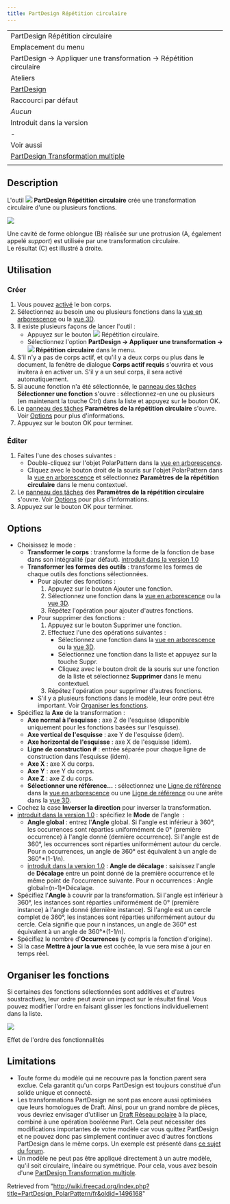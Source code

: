 ```yaml
---
title: PartDesign Répétition circulaire
---
```

|  |
| --- |
| PartDesign Répétition circulaire |
| Emplacement du menu |
| PartDesign → Appliquer une transformation → Répétition circulaire |
| Ateliers |
| [PartDesign](/PartDesign_Workbench/fr "PartDesign Workbench/fr") |
| Raccourci par défaut |
| *Aucun* |
| Introduit dans la version |
| - |
| Voir aussi |
| [PartDesign Transformation multiple](/PartDesign_MultiTransform/fr "PartDesign MultiTransform/fr") |
|  |

## Description

L'outil ![](/images/PartDesign_PolarPattern.svg) **PartDesign Répétition circulaire** crée une transformation circulaire d'une ou plusieurs fonctions.

![](/images/PartDesign_PolarPattern_example.png)

Une cavité de forme oblongue (B) réalisée sur une protrusion (A, également appelé *support*) est utilisée par une transformation circulaire.  
Le résultat (C) est illustré à droite.

## Utilisation

### Créer

1. Vous pouvez [activé](/PartDesign_Body/fr#Statut_actif "PartDesign Body/fr") le bon corps.
2. Sélectionnez au besoin une ou plusieurs fonctions dans la [vue en arborescence](/Tree_view/fr "Tree view/fr") ou la [vue 3D](/3D_view/fr "3D view/fr").
3. Il existe plusieurs façons de lancer l'outil :
   * Appuyez sur le bouton ![](/images/PartDesign_PolarPattern.svg) Répétition circulaire.
   * Sélectionnez l'option **PartDesign → Appliquer une transformation → ![](/images/PartDesign_PolarPattern.svg) Répétition circulaire** dans le menu.
4. S'il n'y a pas de corps actif, et qu'il y a deux corps ou plus dans le document, la fenêtre de dialogue **Corps actif requis** s'ouvrira et vous invitera à en activer un. S'il y a un seul corps, il sera activé automatiquement.
5. Si aucune fonction n'a été sélectionnée, le [panneau des tâches](/Task_panel/fr "Task panel/fr") **Sélectionner une fonction** s'ouvre : sélectionnez-en une ou plusieurs (en maintenant la touche Ctrl) dans la liste et appuyez sur le bouton OK.
6. Le [panneau des tâches](/Task_panel/fr "Task panel/fr") **Paramètres de la répétition circulaire** s'ouvre. Voir [Options](#Options) pour plus d'informations.
7. Appuyez sur le bouton OK pour terminer.

### Éditer

1. Faites l'une des choses suivantes :
   * Double-cliquez sur l'objet PolarPattern dans la [vue en arborescence](/Tree_view/fr "Tree view/fr").
   * Cliquez avec le bouton droit de la souris sur l'objet PolarPattern dans la [vue en arborescence](/Tree_view/fr "Tree view/fr") et sélectionnez **Paramètres de la répétition circulaire** dans le menu contextuel.
2. Le [panneau des tâches](/Task_panel/fr "Task panel/fr") des **Paramètres de la répétition circulaire** s'ouvre. Voir [Options](#Options) pour plus d'informations.
3. Appuyez sur le bouton OK pour terminer.

## Options

* Choisissez le mode :
  + **Transformer le corps** : transforme la forme de la fonction de base dans son intégralité (par défaut). [introduit dans la version 1.0](/Release_notes_1.0/fr "Release notes 1.0/fr")
  + **Transformer les formes des outils** : transforme les formes de chaque outils des fonctions sélectionnées.
    - Pour ajouter des fonctions :
      1. Appuyez sur le bouton Ajouter une fonction.
      2. Sélectionnez une fonction dans la [vue en arborescence](/Tree_view/fr "Tree view/fr") ou la [vue 3D](/3D_view/fr "3D view/fr").
      3. Répétez l'opération pour ajouter d'autres fonctions.
    - Pour supprimer des fonctions :
      1. Appuyez sur le bouton Supprimer une fonction.
      2. Effectuez l'une des opérations suivantes :
         * Sélectionnez une fonction dans la [vue en arborescence](/Tree_view/fr "Tree view/fr") ou la [vue 3D](/3D_view/fr "3D view/fr").
         * Sélectionnez une fonction dans la liste et appuyez sur la touche Suppr.
         * Cliquez avec le bouton droit de la souris sur une fonction de la liste et sélectionnez **Supprimer** dans le menu contextuel.
      3. Répétez l'opération pour supprimer d'autres fonctions.
    - S'il y a plusieurs fonctions dans le modèle, leur ordre peut être important. Voir [Organiser les fonctions](#Organiser_les_fonctions).
* Spécifiez la **Axe** de la transformation :
  + **Axe normal à l'esquisse** : axe Z de l'esquisse (disponible uniquement pour les fonctions basées sur l'esquisse).
  + **Axe vertical de l'esquisse** : axe Y de l'esquisse (idem).
  + **Axe horizontal de l'esquisse** : axe X de l'esquisse (idem).
  + **Ligne de construction #** : entrée séparée pour chaque ligne de construction dans l'esquisse (idem).
  + **Axe X** : axe X du corps.
  + **Axe Y** : axe Y du corps.
  + **Axe Z** : axe Z du corps.
  + **Sélectionner une référence...** : sélectionnez une [Ligne de référence](/PartDesign_Line/fr "PartDesign Line/fr") dans la [vue en arborescence](/Tree_view/fr "Tree view/fr") ou une [Ligne de référence](/PartDesign_Line/fr "PartDesign Line/fr") ou une arête dans la [vue 3D](/3D_view/fr "3D view/fr").
* Cochez la case **Inverser la direction** pour inverser la transformation.
* [introduit dans la version 1.0](/Release_notes_1.0/fr "Release notes 1.0/fr") : spécifiez le **Mode** de l'angle  :
  + **Angle global** : entrez l'**Angle** global. Si l'angle est inférieur à 360°, les occurrences sont réparties uniformément de 0° (première occurrence) à l'angle donné (dernière occurrence). Si l'angle est de 360°, les occurrences sont réparties uniformément autour du cercle. Pour n occurrences, un angle de 360° est équivalent à un angle de 360°\*(1-1/n).
  + [introduit dans la version 1.0](/Release_notes_1.0/fr "Release notes 1.0/fr") : **Angle de décalage** : saisissez l'angle de **Décalage** entre un point donné de la première occurrence et le même point de l'occurrence suivante. Pour n occurrences : Angle global=(n-1)\*Décalage.
* Spécifiez l'**Angle** à couvrir par la transformation. Si l'angle est inférieur à 360°, les instances sont réparties uniformément de 0° (première instance) à l'angle donné (dernière instance). Si l'angle est un cercle complet de 360°, les instances sont réparties uniformément autour du cercle. Cela signifie que pour n instances, un angle de 360° est équivalent à un angle de 360°\*(1-1/n).
* Spécifiez le nombre d'**Occurrences** (y compris la fonction d'origine).
* Si la case **Mettre à jour la vue** est cochée, la vue sera mise à jour en temps réel.

## Organiser les fonctions

Si certaines des fonctions sélectionnées sont additives et d'autres soustractives, leur ordre peut avoir un impact sur le résultat final. Vous pouvez modifier l'ordre en faisant glisser les fonctions individuellement dans la liste.

![](/images/PartDesign_feature-order.gif)

Effet de l'ordre des fonctionnalités

## Limitations

* Toute forme du modèle qui ne recouvre pas la fonction parent sera exclue. Cela garantit qu'un corps PartDesign est toujours constitué d'un solide unique et connecté.
* Les transformations PartDesign ne sont pas encore aussi optimisées que leurs homologues de Draft. Ainsi, pour un grand nombre de pièces, vous devriez envisager d'utiliser un [Draft Réseau polaire](/Draft_PolarArray/fr "Draft PolarArray/fr") à la place, combiné à une opération booléenne Part. Cela peut nécessiter des modifications importantes de votre modèle car vous quittez PartDesign et ne pouvez donc pas simplement continuer avec d'autres fonctions PartDesign dans le même corps. Un exemple est présenté dans [ce sujet du forum](https://forum.freecadweb.org/viewtopic.php?f=3&t=55192).
* Un modèle ne peut pas être appliqué directement à un autre modèle, qu'il soit circulaire, linéaire ou symétrique. Pour cela, vous avez besoin d'une [PartDesign Transformation multiple](/PartDesign_MultiTransform/fr "PartDesign MultiTransform/fr").

Retrieved from "<http://wiki.freecad.org/index.php?title=PartDesign_PolarPattern/fr&oldid=1496168>"